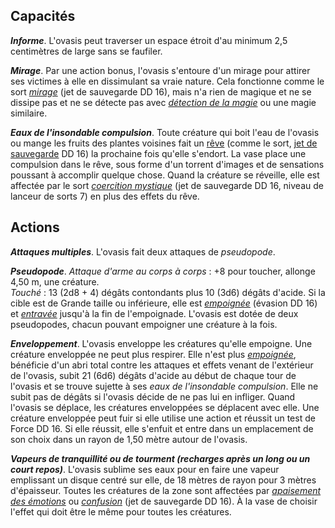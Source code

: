 ## Capacités
_**Informe**_. L'ovasis peut traverser un espace étroit d'au minimum 2,5 centimètres de large sans se faufiler.

_**Mirage**_. Par une action bonus, l'ovasis s'entoure d'un mirage pour attirer ses victimes à elle en dissimulant sa vraie nature. Cela fonctionne comme le sort [_mirage_](/grimoire/mirage/) (jet de sauvegarde DD 16), mais n'a rien de magique et ne se dissipe pas et ne se détecte pas avec [_détection de la magie_](/grimoire/detection-de-la-magie/) ou une magie similaire.

_**Eaux de l'insondable compulsion**_. Toute créature qui boit l'eau de l'ovasis ou mange les fruits des plantes voisines fait un [rêve](/grimoire/reve) (comme le sort, [jet de sauvegarde](/utiliser-les-caracteristiques/#jets-de-sauvegarde) DD 16) la prochaine fois qu'elle s'endort. La vase place une compulsion dans le rêve, sous forme d'un torrent d'images et de sensations poussant à accomplir quelque chose. Quand la créature se réveille, elle est affectée par le sort [_coercition mystique_](/grimoire/coercition-mystique/) (jet de sauvegarde DD 16, niveau de lanceur de sorts 7) en plus des effets du rêve.

## Actions
_**Attaques multiples**_. L'ovasis fait deux attaques de _pseudopode_.

_**Pseudopode**_. _Attaque d'arme au corps à corps_ : +8 pour toucher, allonge 4,50 m, une créature.  
_Touché_ : 13 (2d8 + 4) dégâts contondants plus 10 (3d6) dégâts d'acide. Si la cible est de Grande taille ou inférieure, elle est [_empoignée_](/gerer-la-sante-du-personnage/#empoigne) (évasion DD 16) et [_entravée_](/gerer-la-sante-du-personnage/#entrave) jusqu'à la fin de l'empoignade. L'ovasis est dotée de deux pseudopodes, chacun pouvant empoigner une créature à la fois.

_**Enveloppement**_. L'ovasis enveloppe les créatures qu'elle empoigne. Une créature enveloppée ne peut plus respirer. Elle n'est plus [_empoignée_](/gerer-la-sante-du-personnage/#empoigne), bénéficie d'un abri total contre les attaques et effets venant de l'extérieur de l'ovasis, subit 21 (6d6) dégâts d'acide au début de chaque tour de l'ovasis et se trouve sujette à ses _eaux de l'insondable compulsion_. Elle ne subit pas de dégâts si l'ovasis décide de ne pas lui en infliger. Quand l'ovasis se déplace, les créatures enveloppées se déplacent avec elle. Une créature enveloppée peut fuir si elle utilise une action et réussit un test de Force DD 16. Si elle réussit, elle s'enfuit et entre dans un emplacement de son choix dans un rayon de 1,50 mètre autour de l'ovasis.

_**Vapeurs de tranquillité ou de tourment (recharges après un long ou un court repos)**_. L'ovasis sublime ses eaux pour en faire une vapeur emplissant un disque centré sur elle, de 18 mètres de rayon pour 3 mètres d'épaisseur. Toutes les créatures de la zone sont affectées par [_apaisement des émotions_](/grimoire/apaisement-des-emotions/) ou [_confusion_](/grimoire/confusion/) (jet de sauvegarde DD 16). À la vase de choisir l'effet qui doit être le même pour toutes les créatures.
